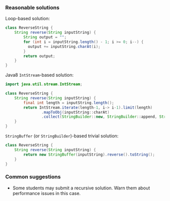 ### Reasonable solutions

Loop-based solution:
```java
class ReverseString {
    String reverse(String inputString) {
        String output = "";
        for (int i = inputString.length() - 1; i >= 0; i--) {
          output += inputString.charAt(i);
        }
        return output;
    }
}
```

Java8 `IntStream`-based solution:
```java
import java.util.stream.IntStream;

class ReverseString {
    String reverse(String inputString) {
        final int length = inputString.length();
        return IntStream.iterate(length-1, i-> i-1).limit(length)
                .mapToObj(inputString::charAt)
                .collect(StringBuilder::new, StringBuilder::append, StringBuilder::append).toString();
    }
}
```

`StringBuffer` (or `StringBuilder`)-based trivial solution:
```java
class ReverseString {
    String reverse(String inputString) {
        return new StringBuffer(inputString).reverse().toString();
    }
}
```

### Common suggestions

- Some students may submit a recursive solution. Warn them about performance issues in this case.
